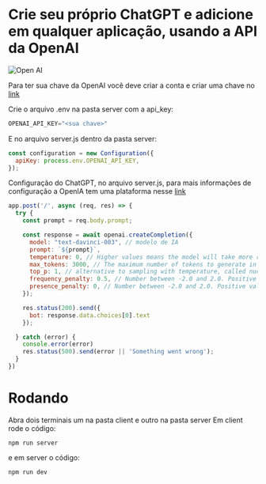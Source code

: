 # Crie seu próprio ChatGPT e adicione em qualquer aplicação, usando a API da OpenAI 
![Open AI](https://i.ibb.co/LS4DRhb/image-257.png)

Para ter sua chave da OpenAI você deve criar a conta e criar uma chave no [link](https://platform.openai.com/account/api-keys)

Crie o arquivo .env na pasta server com a api_key:
```jsx
OPENAI_API_KEY="<sua chave>"
```
E no arquivo server.js dentro da pasta server: 

```jsx
const configuration = new Configuration({
  apiKey: process.env.OPENAI_API_KEY,
});
```


Configuração do ChatGPT, no arquivo server.js, para mais informações de configuração a OpenIA tem uma plataforma nesse [link](https://platform.openai.com/playground)

```jsx
app.post('/', async (req, res) => {
  try {
    const prompt = req.body.prompt;

    const response = await openai.createCompletion({
      model: "text-davinci-003", // modelo de IA 
      prompt: `${prompt}`,
      temperature: 0, // Higher values means the model will take more risks.
      max_tokens: 3000, // The maximum number of tokens to generate in the completion. Most models have a context length of 2048 tokens (except for the newest models, which support 4096).
      top_p: 1, // alternative to sampling with temperature, called nucleus sampling
      frequency_penalty: 0.5, // Number between -2.0 and 2.0. Positive values penalize new tokens based on their existing frequency in the text so far, decreasing the model's likelihood to repeat the same line verbatim.
      presence_penalty: 0, // Number between -2.0 and 2.0. Positive values penalize new tokens based on whether they appear in the text so far, increasing the model's likelihood to talk about new topics.
    });

    res.status(200).send({
      bot: response.data.choices[0].text
    });

  } catch (error) {
    console.error(error)
    res.status(500).send(error || 'Something went wrong');
  }
})
```

# Rodando 
Abra dois terminais um na pasta client e outro na pasta server
Em client rode o código:

```shell
npm run server
```
e em server o código:

```shell
npm run dev
```
